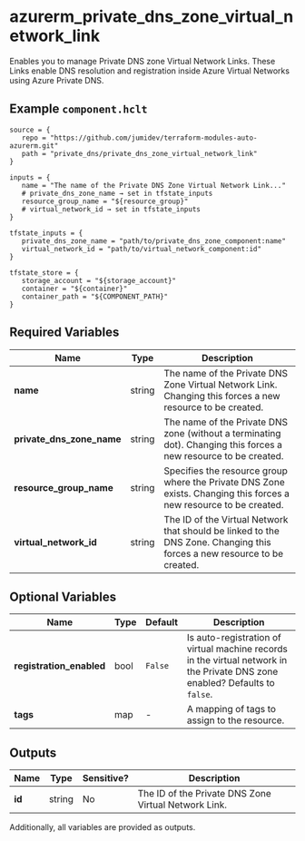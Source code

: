 # azurerm_private_dns_zone_virtual_network_link

Enables you to manage Private DNS zone Virtual Network Links. These Links enable DNS resolution and registration inside Azure Virtual Networks using Azure Private DNS.

## Example `component.hclt`

```hcl
source = {
   repo = "https://github.com/jumidev/terraform-modules-auto-azurerm.git"   
   path = "private_dns/private_dns_zone_virtual_network_link"   
}

inputs = {
   name = "The name of the Private DNS Zone Virtual Network Link..."   
   # private_dns_zone_name → set in tfstate_inputs
   resource_group_name = "${resource_group}"   
   # virtual_network_id → set in tfstate_inputs
}

tfstate_inputs = {
   private_dns_zone_name = "path/to/private_dns_zone_component:name"   
   virtual_network_id = "path/to/virtual_network_component:id"   
}

tfstate_store = {
   storage_account = "${storage_account}"   
   container = "${container}"   
   container_path = "${COMPONENT_PATH}"   
}

```

## Required Variables

| Name | Type |  Description |
| ---- | --------- |  ----------- |
| **name** | string |  The name of the Private DNS Zone Virtual Network Link. Changing this forces a new resource to be created. | 
| **private_dns_zone_name** | string |  The name of the Private DNS zone (without a terminating dot). Changing this forces a new resource to be created. | 
| **resource_group_name** | string |  Specifies the resource group where the Private DNS Zone exists. Changing this forces a new resource to be created. | 
| **virtual_network_id** | string |  The ID of the Virtual Network that should be linked to the DNS Zone. Changing this forces a new resource to be created. | 

## Optional Variables

| Name | Type |  Default  |  Description |
| ---- | --------- |  ----------- | ----------- |
| **registration_enabled** | bool |  `False`  |  Is auto-registration of virtual machine records in the virtual network in the Private DNS zone enabled? Defaults to `false`. | 
| **tags** | map |  -  |  A mapping of tags to assign to the resource. | 



## Outputs

| Name | Type | Sensitive? | Description |
| ---- | ---- | --------- | --------- |
| **id** | string | No  | The ID of the Private DNS Zone Virtual Network Link. | 

Additionally, all variables are provided as outputs.
